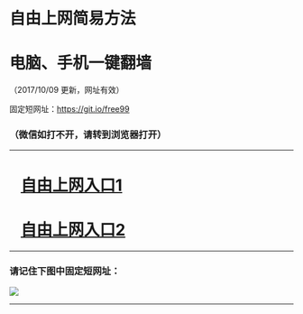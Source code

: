 ﻿# 自由上网简易方法

# 电脑、手机一键翻墙

（2017/10/09 更新，网址有效）

固定短网址：https://git.io/free99

### （微信如打不开，请转到浏览器打开）


***





# &nbsp;&nbsp; <a href="http://ft125121500.fwq-tz-1001.info/fwqtz01.html?t=100900123339 " target="_blank">自由上网入口1</a>
# &nbsp;&nbsp; <a href="http://ft2951119812.fwq-tz-1002.info/fwqtz02.html?t=10090012573 " target="_blank">自由上网入口2</a>
***

### 请记住下图中固定短网址：

<img src="https://s3-us-west-2.amazonaws.com/fwq-1001/yjfq-20170905okok.png" /> 


***

